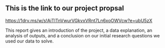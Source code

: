 ## This is the link to our project propsal

https://1drv.ms/w/s!AiTlTnVwurVGkvxVRnt7Ln6xoOWVcw?e=ubU5zX 

This report gives an introduction of the project, a data explanation, an analysis of outputs, and a conclusion on our initial research questions we used our data to solve. 